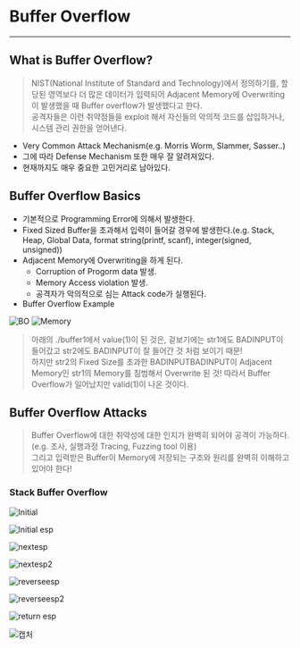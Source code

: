 # Buffer Overflow
---
## What is Buffer Overflow?
>NIST(National Institute of Standard and Technology)에서 정의하기를, 할당된 영역보다 더 많은 데이터가 입력되어 Adjacent Memory에 Overwriting이 발생했을 때 Buffer overflow가 발생했다고 한다.  
>공격자들은 이런 취약점들을 exploit 해서 자신들의 악의적 코드를 삽입하거나, 시스템 관리 권한을 얻어낸다.  
- Very Common Attack Mechanism(e.g. Morris Worm, Slammer, Sasser..)
- 그에 따라 Defense Mechanism 또한 매우 잘 알려져있다.
- 현재까지도 매우 중요한 고민거리로 남아있다.

## Buffer Overflow Basics
- 기본적으로 Programming Error에 의해서 발생한다.
- Fixed Sized Buffer을 초과해서 입력이 들어갈 경우에 발생한다.(e.g. Stack, Heap, Global Data, format string(printf, scanf), integer(signed, unsigned))
- Adjacent Memory에 Overwriting을 하게 된다.
  - Corruption of Progorm data 발생.
  - Memory Access violation 발생.
  - 공격자가 악의적으로 심는 Attack code가 실행된다.
- Buffer Overflow Example  

![BO](https://user-images.githubusercontent.com/71700079/113715708-c8e50080-9724-11eb-9afe-67744ca774fd.PNG)
![Memory](https://user-images.githubusercontent.com/71700079/113715713-caaec400-9724-11eb-97f2-50d855d498f8.PNG)  


> 아래의 ./buffer1에서 value(1)이 된 것은, 겉보기에는 str1에도 BADINPUT이 들어갔고 str2에도 BADINPUT이 잘 들어간 것 처럼 보이기 때문!  
  하지만 str2의 Fixed Size를 초과한 BADINPUTBADINPUT이 Adjacent Memory인 str1의 Memory를 침범해서 Overwrite 된 것! 따라서 Buffer Overflow가 일어났지만 valid(1)이 나온 것이다.  
  
## Buffer Overflow Attacks
>Buffer Overflow에 대한 취약성에 대한 인지가 완벽히 되어야 공격이 가능하다.(e.g. 조사, 실행과정 Tracing, Fuzzing tool 이용)  
>그리고 입력받은 Buffer이 Memory에 저장되는 구조와 원리를 완벽히 이해하고 있어야 한다!

### Stack Buffer Overflow  

![Initial](https://user-images.githubusercontent.com/71700079/113719836-021f6f80-9729-11eb-9423-bceb5acccb41.PNG)  

![Initial esp](https://user-images.githubusercontent.com/71700079/113719855-06e42380-9729-11eb-8bc1-b87475e4ba9c.PNG)  

![nextesp](https://user-images.githubusercontent.com/71700079/113719868-09df1400-9729-11eb-8bdc-aae650c8d65d.PNG)  

![nextesp2](https://user-images.githubusercontent.com/71700079/113719878-0ba8d780-9729-11eb-95d3-fc51cf232267.PNG)  

![reverseesp](https://user-images.githubusercontent.com/71700079/113719892-0e0b3180-9729-11eb-8a48-e2101850afcf.PNG)  

![reverseesp2](https://user-images.githubusercontent.com/71700079/113719903-106d8b80-9729-11eb-9bb8-ec110e22df1a.PNG)  

![return esp](https://user-images.githubusercontent.com/71700079/113719909-12cfe580-9729-11eb-98d6-02dd52280bcc.PNG)  

![캡처](https://user-images.githubusercontent.com/71700079/113719980-267b4c00-9729-11eb-9d0d-16ca59295cb8.PNG)  










